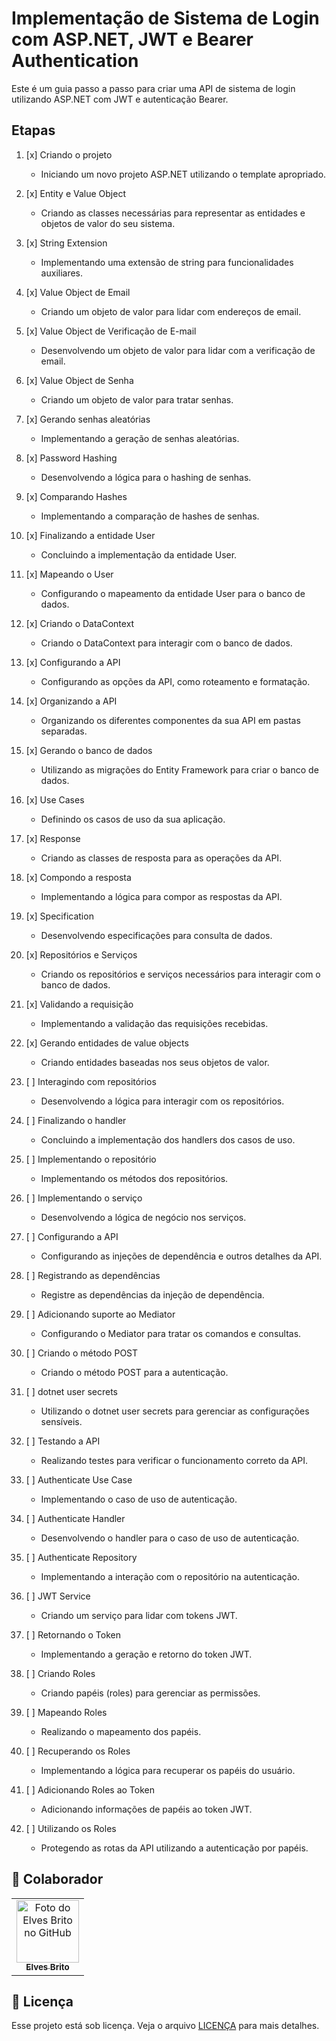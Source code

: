 # Implementação de Sistema de Login com ASP.NET, JWT e Bearer Authentication

Este é um guia passo a passo para criar uma API de sistema de login utilizando ASP.NET com JWT e autenticação Bearer.

## Etapas

1. [x] Criando o projeto

   - Iniciando um novo projeto ASP.NET utilizando o template apropriado.

2. [x] Entity e Value Object

   - Criando as classes necessárias para representar as entidades e objetos de valor do seu sistema.

3. [x] String Extension

   - Implementando uma extensão de string para funcionalidades auxiliares.

4. [x] Value Object de Email

   - Criando um objeto de valor para lidar com endereços de email.

5. [x] Value Object de Verificação de E-mail

   - Desenvolvendo um objeto de valor para lidar com a verificação de email.

6. [x] Value Object de Senha

   - Criando um objeto de valor para tratar senhas.

7. [x] Gerando senhas aleatórias

   - Implementando a geração de senhas aleatórias.

8. [x] Password Hashing

   - Desenvolvendo a lógica para o hashing de senhas.

9. [x] Comparando Hashes

   - Implementando a comparação de hashes de senhas.

10. [x] Finalizando a entidade User

    - Concluindo a implementação da entidade User.

11. [x] Mapeando o User

    - Configurando o mapeamento da entidade User para o banco de dados.

12. [x] Criando o DataContext

    - Criando o DataContext para interagir com o banco de dados.

13. [x] Configurando a API

    - Configurando as opções da API, como roteamento e formatação.

14. [x] Organizando a API

    - Organizando os diferentes componentes da sua API em pastas separadas.

15. [x] Gerando o banco de dados

    - Utilizando as migrações do Entity Framework para criar o banco de dados.

16. [x] Use Cases

    - Definindo os casos de uso da sua aplicação.

17. [x] Response

    - Criando as classes de resposta para as operações da API.

18. [x] Compondo a resposta

    - Implementando a lógica para compor as respostas da API.

19. [x] Specification

    - Desenvolvendo especificações para consulta de dados.

20. [x] Repositórios e Serviços

    - Criando os repositórios e serviços necessários para interagir com o banco de dados.

21. [x] Validando a requisição

    - Implementando a validação das requisições recebidas.

22. [x] Gerando entidades de value objects

    - Criando entidades baseadas nos seus objetos de valor.

23. [ ] Interagindo com repositórios

    - Desenvolvendo a lógica para interagir com os repositórios.

24. [ ] Finalizando o handler

    - Concluindo a implementação dos handlers dos casos de uso.

25. [ ] Implementando o repositório

    - Implementando os métodos dos repositórios.

26. [ ] Implementando o serviço

    - Desenvolvendo a lógica de negócio nos serviços.

27. [ ] Configurando a API

    - Configurando as injeções de dependência e outros detalhes da API.

28. [ ] Registrando as dependências

    - Registre as dependências da injeção de dependência.

29. [ ] Adicionando suporte ao Mediator

    - Configurando o Mediator para tratar os comandos e consultas.

30. [ ] Criando o método POST

    - Criando o método POST para a autenticação.

31. [ ] dotnet user secrets

    - Utilizando o dotnet user secrets para gerenciar as configurações sensíveis.

32. [ ] Testando a API

    - Realizando testes para verificar o funcionamento correto da API.

33. [ ] Authenticate Use Case

    - Implementando o caso de uso de autenticação.

34. [ ] Authenticate Handler

    - Desenvolvendo o handler para o caso de uso de autenticação.

35. [ ] Authenticate Repository

    - Implementando a interação com o repositório na autenticação.

36. [ ] JWT Service

    - Criando um serviço para lidar com tokens JWT.

37. [ ] Retornando o Token

    - Implementando a geração e retorno do token JWT.

38. [ ] Criando Roles

    - Criando papéis (roles) para gerenciar as permissões.

39. [ ] Mapeando Roles

    - Realizando o mapeamento dos papéis.

40. [ ] Recuperando os Roles

    - Implementando a lógica para recuperar os papéis do usuário.

41. [ ] Adicionando Roles ao Token

    - Adicionando informações de papéis ao token JWT.

42. [ ] Utilizando os Roles
    - Protegendo as rotas da API utilizando a autenticação por papéis.

## 🤝 Colaborador

<table>
  <tr>
    <td align="center">
      <a href="#">
        <img src="https://github.com/elvesbd.png" width="100px;" alt="Foto do Elves Brito no GitHub"/><br>
        <sub>
          <b>Elves Brito</b>
        </sub>
      </a>
    </td>
  </tr>
</table>

## 📝 Licença

Esse projeto está sob licença. Veja o arquivo [LICENÇA](LICENSE.md) para mais detalhes.
